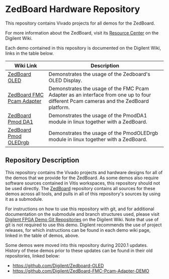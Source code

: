 # ZedBoard Hardware Repository

This repository contains Vivado projects for all demos for the ZedBoard.

For more information about the ZedBoard, visit its [Resource Center](https://reference.digilentinc.com/reference/programmable-logic/ZedBoard/start) on the Digilent Wiki.

Each demo contained in this repository is documented on the Digilent Wiki, links in the table below.

| Wiki Link | Description |
|-----------|-------------|
| [ZedBoard OLED](https://reference.digilentinc.com/learn/programmable-logic/tutorials/zedboard-oled-demo) | Demonstrates the usage of the Zedboard's OLED Display. |
| [ZedBoard FMC Pcam Adapter](https://reference.digilentinc.com/learn/programmable-logic/tutorials/zedboard-fmc-pcam-adapter-demo) | Demonstrates the usage of the FMC Pcam Adapter as an interface from one up to four different Pcam cameras and the ZedBoard platform. |
| [ZedBoard Pmod DA1]() | Demonstrates the usage of the PmodDA1 module in linux together with a ZedBoard. |
| [ZedBoard Pmod OLEDrgb]() | Demonstrates the usage of the PmodOLEDrgb module in linux together with a ZedBoard. |

## Repository Description

This repository contains the Vivado projects and hardware designs for all of the demos that we provide for the ZedBoard. As some demos also require software sources contained in Vitis workspaces, this repository should not be used directly. The [ZedBoard](https://github.com/Digilent/ZedBoard) repository contains all sources for these demos across all tools, and pulls in all of this repository's sources by using it as a submodule.

For instructions on how to use this repository with git, and for additional documentation on the submodule and branch structures used, please visit [Digilent FPGA Demo Git Repositories](https://reference.digilentinc.com/reference/programmable-logic/documents/git) on the Digilent Wiki. Note that use of git is not required to use this demo. Digilent recommends the use of project releases, for which instructions can be found in each demo wiki page, linked in the table of demos, above.

Some demos were moved into this repository during 2020.1 updates. History of these demos prior to these updates can be found in their old repositories, linked below:
* https://github.com/Digilent/Zedboard-OLED
* https://github.com/Digilent/ZedBoard-FMC-Pcam-Adapter-DEMO

